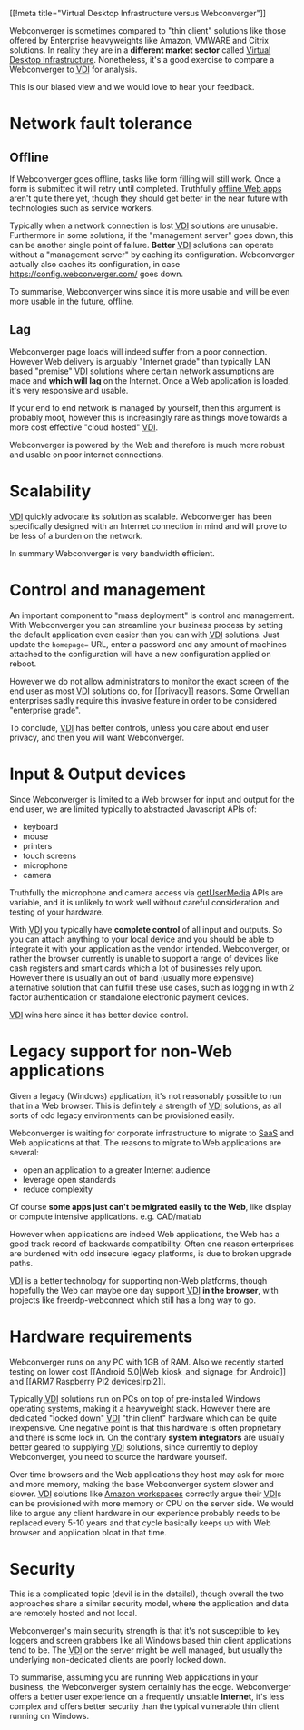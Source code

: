 [[!meta title="Virtual Desktop Infrastructure versus Webconverger"]]

Webconverger is sometimes compared to "thin client" solutions like those offered by
Enterprise heavyweights like Amazon, VMWARE and Citrix solutions. In reality they
are in a **different market sector** called [Virtual Desktop
Infrastructure](http://en.wikipedia.org/wiki/Desktop_virtualization#Virtual_desktop_infrastructure).
Nonetheless, it's a good exercise to compare a Webconverger to <abbr
title="Virtual Desktop Infrastructure">VDI</abbr> for analysis.

This is our biased view and we would love to hear your feedback.

# Network fault tolerance

## Offline

If Webconverger goes offline, tasks like form filling will still work. Once a
form is submitted it will retry until completed. Truthfully [offline Web
apps](https://html.spec.whatwg.org/multipage/browsers.html#offline) aren't
quite there yet, though they should get better in the near future with
technologies such as service workers.

Typically when a network connection is lost <abbr title="Virtual Desktop
Infrastructure">VDI</abbr> solutions are unusable. Furthermore in some
solutions, if the "management server" goes down, this can be another single
point of failure.  **Better** <abbr title="Virtual Desktop
Infrastructure">VDI</abbr> solutions can operate without a "management server"
by caching its configuration.  Webconverger actually also caches its
configuration, in case <https://config.webconverger.com/> goes down.

To summarise, Webconverger wins since it is more usable and will be even more
usable in the future, offline.

## Lag

Webconverger page loads will indeed suffer from a poor connection. However Web
delivery is arguably "Internet grade" than typically LAN based "premise" <abbr
title="Virtual Desktop Infrastructure">VDI</abbr> solutions where certain
network assumptions are made and **which will lag** on the Internet. Once a Web
application is loaded, it's very responsive and usable.

If your end to end network is managed by yourself, then this argument is
probably moot, however this is increasingly rare as things move towards a more
cost effective "cloud hosted" <abbr title="Virtual Desktop
Infrastructure">VDI</abbr>.

Webconverger is powered by the Web and therefore is much more robust and usable
on poor internet connections.

# Scalability

<abbr title="Virtual Desktop Infrastructure">VDI</abbr> quickly advocate its
solution as scalable.  Webconverger has been specifically designed with an
Internet connection in mind and will prove to be less of a burden on the
network.

In summary Webconverger is very bandwidth efficient.

# Control and management

An important component to "mass deployment" is control and management.  With
Webconverger you can streamline your business process by setting the default
application even easier than you can with <abbr title="Virtual Desktop
Infrastructure">VDI</abbr> solutions.  Just update the `homepage=` URL, enter a
password and any amount of machines attached to the configuration will have a
new configuration applied on reboot.

However we do not allow administrators to monitor the exact screen of the end
user as most <abbr title="Virtual Desktop Infrastructure">VDI</abbr>
solutions do, for [[privacy]] reasons. Some Orwellian enterprises sadly require
this invasive feature in order to be considered "enterprise grade".

To conclude, <abbr title="Virtual Desktop Infrastructure">VDI</abbr> has better controls,
unless you care about end user privacy, and then you will want Webconverger.

# Input & Output devices

Since Webconverger is limited to a Web browser for input and output for the end
user, we are limited typically to abstracted Javascript APIs of:

* keyboard
* mouse
* printers
* touch screens
* microphone
* camera

Truthfully the microphone and camera access via
[getUserMedia](https://developer.mozilla.org/en-US/docs/Web/API/Navigator/getUserMedia)
APIs are variable, and it is unlikely to work well without careful
consideration and testing of your hardware.

With <abbr title="Virtual Desktop Infrastructure">VDI</abbr> you typically have
**complete control** of all input and outputs. So you can attach anything to
your local device and you should be able to integrate it with your application
as the vendor intended. Webconverger, or rather the browser currently is unable
to support a range of devices like cash registers and smart cards which a lot
of businesses rely upon. However there is usually an out of band (usually more
expensive) alternative solution that can fulfill these use cases, such as
logging in with 2 factor authentication or standalone electronic payment
devices.

<abbr title="Virtual Desktop Infrastructure">VDI</abbr> wins here since it has
better device control.

# Legacy support for non-Web applications

Given a legacy (Windows) application, it's not reasonably possible to run that in
a Web browser. This is definitely a strength of <abbr title="Virtual Desktop
Infrastructure">VDI</abbr> solutions, as all sorts of odd legacy environments
can be provisioned easily.

Webconverger is waiting for corporate infrastructure to migrate to
[SaaS](http://en.wikipedia.org/wiki/Software_as_a_service) and Web applications
at that. The reasons to migrate to Web applications are several:

* open an application to a greater Internet audience
* leverage open standards
* reduce complexity

Of course **some apps just can't be migrated easily to the Web**, like display
or compute intensive applications. e.g. CAD/matlab

However when applications are indeed Web applications, the Web has a good track
record of backwards compatibility. Often one reason enterprises are burdened
with odd insecure legacy platforms, is due to broken upgrade paths.

<abbr title="Virtual Desktop Infrastructure">VDI</abbr> is a better technology
for supporting non-Web platforms, though hopefully the Web can maybe one day
support <abbr title="Virtual Desktop Infrastructure">VDI</abbr> **in the
browser**, with projects like freerdp-webconnect which still has a long way to
go.

# Hardware requirements

Webconverger runs on any PC with 1GB of RAM. Also we recently started testing
on lower cost [[Android 5.0|Web_kiosk_and_signage_for_Android]] and [[ARM7
Raspberry PI2 devices|rpi2]].

Typically <abbr title="Virtual Desktop Infrastructure">VDI</abbr> solutions run
on PCs on top of pre-installed Windows operating systems, making it a
heavyweight stack. However there are dedicated "locked down" <abbr
title="Virtual Desktop Infrastructure">VDI</abbr> "thin client" hardware which
can be quite inexpensive. One negative point is that this hardware is often
proprietary and there is some lock in. On the contrary **system integrators**
are usually better geared to supplying <abbr title="Virtual Desktop
Infrastructure">VDI</abbr> solutions, since currently to deploy Webconverger, you
need to source the hardware yourself.

Over time browsers and the Web applications they host may ask for more and more
memory, making the base Webconverger system slower and slower. <abbr
title="Virtual Desktop Infrastructure">VDI</abbr> solutions like [Amazon
workspaces](http://aws.amazon.com/workspaces/) correctly argue their <abbr
title="Virtual Desktop Infrastructure">VDI</abbr>s can be provisioned with more
memory or CPU on the server side. We would like to argue any client hardware in
our experience probably needs to be replaced every 5-10 years and that cycle
basically keeps up with Web browser and application bloat in that time.

# Security

This is a complicated topic (devil is in the details!), though overall the two
approaches share a similar security model, where the application and data are
remotely hosted and not local.

Webconverger's main security strength is that it's not susceptible to key
loggers and screen grabbers like all Windows based thin client applications
tend to be. The <abbr title="Virtual Desktop Infrastructure">VDI</abbr> on the
server might be well managed, but usually the underlying non-dedicated clients
are poorly locked down.

To summarise, assuming you are running Web applications in your business, the
Webconverger system certainly has the edge. Webconverger offers a better user
experience on a frequently unstable **Internet**, it's less complex and offers
better security than the typical vulnerable thin client running on Windows.
